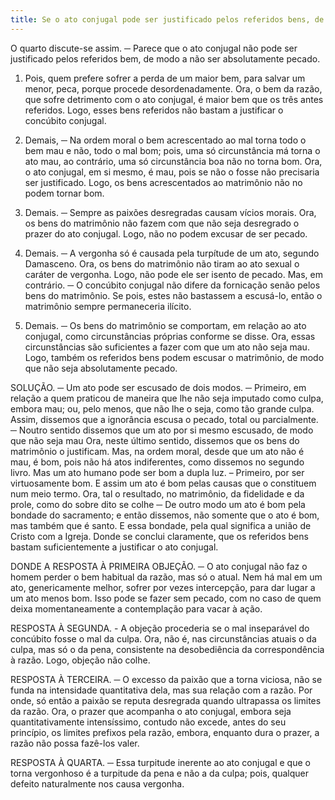 ```yaml
---
title: Se o ato conjugal pode ser justificado pelos referidos bens, de modo a não ser absolutamente pecado
---
```


O quarto discute-se assim. ─ Parece que o ato conjugal não pode ser justificado pelos referidos bem, de modo a não ser absolutamente pecado.  

1. Pois, quem prefere sofrer a perda de um maior bem, para salvar um menor, peca, porque procede desordenadamente. Ora, o bem da razão, que sofre detrimento com o ato conjugal, é maior bem que os três antes referidos. Logo, esses bens referidos não bastam a justificar o concúbito conjugal. 

2. Demais, ─ Na ordem moral o bem acrescentado ao mal torna todo o bem mau e não, todo o mal bom; pois, uma só circunstância má torna o ato mau, ao contrário, uma só circunstância boa não no torna bom. Ora, o ato conjugal, em si mesmo, é mau, pois se não o fosse não precisaria ser justificado. Logo, os bens acrescentados ao matrimônio não no podem tornar bom.  

3. Demais. ─ Sempre as paixões desregradas causam vícios morais. Ora, os bens do matrimônio não fazem com que não seja desregrado o prazer do ato conjugal. Logo, não no podem excusar de ser pecado.  

4. Demais. ─ A vergonha só é causada pela turpítude de um ato, segundo Damasceno. Ora, os bens do matrimônio não tiram ao ato sexual o caráter de vergonha. Logo, não pode ele ser isento de pecado.  Mas, em contrário. ─ O concúbito conjugal não difere da fornicação senão pelos bens do matrimônio. Se pois, estes não bastassem a escusá-lo, então o matrimônio sempre permaneceria ilícito.  

2. Demais. ─ Os bens do matrimônio se comportam, em relação ao ato conjugal, como circunstâncias próprias conforme se disse. Ora, essas circunstâncias são suficientes a fazer com que um ato não seja mau. Logo, também os referidos bens podem escusar o matrimônio, de modo que não seja absolutamente pecado.  

SOLUÇÃO. ─ Um ato pode ser escusado de dois modos. ─ Primeiro, em relação a quem praticou de maneira que lhe não seja imputado como culpa, embora mau; ou, pelo menos, que não lhe o seja, como tão grande culpa. Assim, dissemos que a ignorância escusa o pecado, total ou parcialmente. ─ Noutro sentido dissemos que um ato por si mesmo escusado, de modo que não seja mau Ora, neste último sentido, dissemos que os bens do matrimônio o justificam.  Mas, na ordem moral, desde que um ato não é mau, é bom, pois não há atos indiferentes, como dissemos no segundo livro. Mas um ato humano pode ser bom a dupla luz. – Primeiro, por ser virtuosamente bom. E assim um ato é bom pelas causas que o constituem num meio termo. Ora, tal o resultado, no matrimônio, da fidelidade e da prole, como do sobre dito se colhe ─ De outro modo um ato é bom pela bondade do sacramento; e então dissemos, não somente que o ato é bom, mas também que é santo. E essa bondade, pela qual significa a união de Cristo com a Igreja. Donde se conclui claramente, que os referidos bens bastam suficientemente a justificar o ato conjugal.  

DONDE A RESPOSTA À PRIMEIRA OBJEÇÃO. ─ O ato conjugal não faz o homem perder o bem habitual da razão, mas só o atual. Nem há mal em um ato, genericamente melhor, sofrer por vezes intercepção, para dar lugar a um ato menos bom. Isso pode se fazer sem pecado, com no caso de quem deixa momentaneamente a contemplação para vacar à ação.  

RESPOSTA À SEGUNDA. - A objeção procederia se o mal inseparável do concúbito fosse o mal da culpa. Ora, não é, nas circunstâncias atuais o da culpa, mas só o da pena, consistente na desobediência da correspondência à razão. Logo, objeção não colhe.  

RESPOSTA À TERCEIRA. ─ O excesso da paixão que a torna viciosa, não se funda na intensidade quantitativa dela, mas sua relação com a razão. Por onde, só então a paixão se reputa desregrada quando ultrapassa os limites da razão. Ora, o prazer que acompanha o ato conjugal, embora seja quantitativamente intensíssimo, contudo não excede, antes do seu princípio, os limites prefixos pela razão, embora, enquanto dura o prazer, a razão não possa fazê-los valer. 

RESPOSTA À QUARTA. ─ Essa turpitude inerente ao ato conjugal e que o torna vergonhoso é a turpitude da pena e não a da culpa; pois, qualquer defeito naturalmente nos causa vergonha.